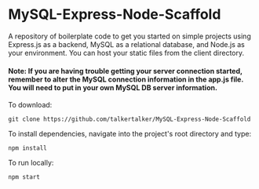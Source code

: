 # MySQL-Express-Node-Scaffold
A repository of boilerplate code to get you started on simple projects using Express.js as a backend, MySQL as a relational database, and Node.js as your environment. You can host your static files from the client directory.

#### Note: If you are having trouble getting your server connection started, remember to alter the MySQL connection information in the app.js file. You will need to put in your own MySQL DB server information.

To download:

`git clone https://github.com/talkertalker/MySQL-Express-Node-Scaffold`

To install dependencies, navigate into the project's root directory and type:

`npm install`

To run locally:

`npm start`
